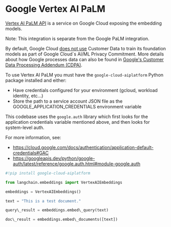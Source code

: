 # Google Vertex AI PaLM

[Vertex AI PaLM API](https://cloud.google.com/vertex-ai/docs/generative-ai/learn/overview) is a service on Google Cloud exposing the embedding models.

Note: This integration is separate from the Google PaLM integration.

By default, Google Cloud [does not use](https://cloud.google.com/vertex-ai/docs/generative-ai/data-governance#foundation_model_development) Customer Data to train its foundation models as part of Google Cloud\`s AI/ML Privacy Commitment. More details about how Google processes data can also be found in [Google's Customer Data Processing Addendum (CDPA)](https://cloud.google.com/terms/data-processing-addendum).

To use Vertex AI PaLM you must have the `google-cloud-aiplatform` Python package installed and either:

- Have credentials configured for your environment (gcloud, workload identity, etc...)
- Store the path to a service account JSON file as the GOOGLE_APPLICATION_CREDENTIALS environment variable

This codebase uses the `google.auth` library which first looks for the application credentials variable mentioned above, and then looks for system-level auth.

For more information, see:

- <https://cloud.google.com/docs/authentication/application-default-credentials#GAC>
- <https://googleapis.dev/python/google-auth/latest/reference/google.auth.html#module-google.auth>

```python
#!pip install google-cloud-aiplatform  

```

```python
from langchain.embeddings import VertexAIEmbeddings  

```

```python
embeddings = VertexAIEmbeddings()  

```

```python
text = "This is a test document."  

```

```python
query\_result = embeddings.embed\_query(text)  

```

```python
doc\_result = embeddings.embed\_documents([text])  

```
